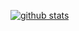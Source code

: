 <p>
  <a href="https://github.com/seweide/seweide">
    <img src="https://camo.githubusercontent.com/c0cc9b370611e06afd673ce245a78a5fa86bf2bea3c68a76dc61e1aa0500fa18/68747470733a2f2f6769746875622d726561646d652d73746174732e76657263656c2e6170702f6170693f757365726e616d653d6c6f6e672d776f6f26636f756e745f707269766174653d747275652673686f775f69636f6e733d747275652662675f636f6c6f723d33302c6539363434332c393034653935267469746c655f636f6c6f723d66666626746578745f636f6c6f723d666666" alt="github stats" data-canonical-src="https://github-readme-stats.vercel.app/api?username=seweide&show_icons=true&theme=cobalt" style="max-width: 100%;">
  </a>
</p>
